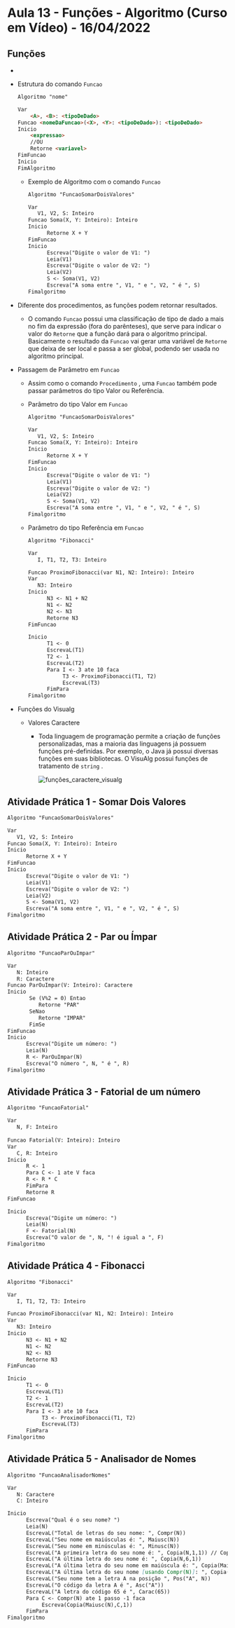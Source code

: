 # Aula 13 - Funções - Algoritmo (Curso em Vídeo) - 16/04/2022

## Funções

- 
- Estrutura do comando `Funcao`
    
    ```markdown
    Algoritmo "nome"
    
    Var
    	<A>, <B>: <tipoDeDado>
    Funcao <nomeDaFuncao>(<X>, <Y>: <tipoDeDado>): <tipoDeDado>
    Inicio
    	<expressao>
    	//OU
    	Retorne <variavel>
    FimFuncao
    Inicio
    FimAlgoritmo
    ```
    
    - Exemplo de Algoritmo com o comando `Funcao`
        
        ```markdown
        Algoritmo "FuncaoSomarDoisValores"
        
        Var
           V1, V2, S: Inteiro
        Funcao Soma(X, Y: Inteiro): Inteiro
        Inicio
              Retorne X + Y
        FimFuncao
        Inicio
              Escreva("Digite o valor de V1: ")
              Leia(V1)
              Escreva("Digite o valor de V2: ")
              Leia(V2)
              S <- Soma(V1, V2)
              Escreva("A soma entre ", V1, " e ", V2, " é ", S)
        Fimalgoritmo
        ```
        
- Diferente dos procedimentos, as funções podem retornar resultados.
    - O comando `Funcao` possui uma classificação de tipo de dado a mais no fim da expressão (fora do parênteses), que serve para indicar o valor do `Retorne` que a função dará para o algoritmo principal. Basicamente o resultado da `Funcao` vai gerar uma variável de `Retorne` que deixa de ser local e passa a ser global, podendo ser usada no algoritmo principal.
- Passagem de Parâmetro em `Funcao`
    - Assim como o comando `Procedimento` , uma `Funcao` também pode passar parâmetros do tipo Valor ou Referência.
    - Parâmetro do tipo Valor em `Funcao`
        
        ```markdown
        Algoritmo "FuncaoSomarDoisValores"
        
        Var
           V1, V2, S: Inteiro
        Funcao Soma(X, Y: Inteiro): Inteiro
        Inicio
              Retorne X + Y
        FimFuncao
        Inicio
              Escreva("Digite o valor de V1: ")
              Leia(V1)
              Escreva("Digite o valor de V2: ")
              Leia(V2)
              S <- Soma(V1, V2)
              Escreva("A soma entre ", V1, " e ", V2, " é ", S)
        Fimalgoritmo
        ```
        
    - Parâmetro do tipo Referência em `Funcao`
        
        ```markdown
        Algoritmo "Fibonacci"
        
        Var
           I, T1, T2, T3: Inteiro
        
        Funcao ProximoFibonacci(var N1, N2: Inteiro): Inteiro
        Var
           N3: Inteiro
        Inicio
              N3 <- N1 + N2
              N1 <- N2
              N2 <- N3
              Retorne N3
        FimFuncao
        
        Inicio
              T1 <- 0
              EscrevaL(T1)
              T2 <- 1
              EscrevaL(T2)
              Para I <- 3 ate 10 faca
                   T3 <- ProximoFibonacci(T1, T2)
                   EscrevaL(T3)
              FimPara
        Fimalgoritmo
        ```
        
- Funções do Visualg
    - Valores Caractere
        - Toda linguagem de programação permite a criação de funções personalizadas, mas a maioria das linguagens já possuem funções pré-definidas. Por exemplo, o Java já possui diversas funções em suas bibliotecas. O VisuAlg possui funções de tratamento de `string` .
            
            ![funções_caractere_visualg](https://media.discordapp.net/attachments/964892371735171112/964892720860639233/funcoes_caractere_visualg.png?width=1145&height=644)
            

## Atividade Prática 1 - Somar Dois Valores

```markdown
Algoritmo "FuncaoSomarDoisValores"

Var
   V1, V2, S: Inteiro
Funcao Soma(X, Y: Inteiro): Inteiro
Inicio
      Retorne X + Y
FimFuncao
Inicio
      Escreva("Digite o valor de V1: ")
      Leia(V1)
      Escreva("Digite o valor de V2: ")
      Leia(V2)
      S <- Soma(V1, V2)
      Escreva("A soma entre ", V1, " e ", V2, " é ", S)
Fimalgoritmo
```

## Atividade Prática 2 - Par ou Ímpar

```markdown
Algoritmo "FuncaoParOuImpar"

Var
   N: Inteiro
   R: Caractere
Funcao ParOuImpar(V: Inteiro): Caractere
Inicio
       Se (V%2 = 0) Entao
          Retorne "PAR"
       SeNao
          Retorne "IMPAR"
       FimSe
FimFuncao
Inicio
      Escreva("Digite um número: ")
      Leia(N)
      R <- ParOuImpar(N)
      Escreva("O número ", N, " é ", R)
Fimalgoritmo
```

## Atividade Prática 3 - Fatorial de um número

```markdown
Algoritmo "FuncaoFatorial"

Var
   N, F: Inteiro
   
Funcao Fatorial(V: Inteiro): Inteiro
Var
   C, R: Inteiro
Inicio
      R <- 1
      Para C <- 1 ate V faca
      R <- R * C
      FimPara
      Retorne R
FimFuncao

Inicio
      Escreva("Digite um número: ")
      Leia(N)
      F <- Fatorial(N)
      Escreva("O valor de ", N, "! é igual a ", F)
Fimalgoritmo
```

## Atividade Prática 4 - Fibonacci

```markdown
Algoritmo "Fibonacci"

Var
   I, T1, T2, T3: Inteiro

Funcao ProximoFibonacci(var N1, N2: Inteiro): Inteiro
Var
   N3: Inteiro
Inicio
      N3 <- N1 + N2
      N1 <- N2
      N2 <- N3
      Retorne N3
FimFuncao

Inicio
      T1 <- 0
      EscrevaL(T1)
      T2 <- 1
      EscrevaL(T2)
      Para I <- 3 ate 10 faca
           T3 <- ProximoFibonacci(T1, T2)
           EscrevaL(T3)
      FimPara
Fimalgoritmo
```

## Atividade Prática 5 - Analisador de Nomes

```markdown
Algoritmo "FuncaoAnalisadorNomes"

Var
   N: Caractere
   C: Inteiro

Inicio
      Escreva("Qual é o seu nome? ")
      Leia(N)
      EscrevaL("Total de letras do seu nome: ", Compr(N))
      EscrevaL("Seu nome em maiúsculas é: ", Maiusc(N))
      EscrevaL("Seu nome em minúsculas é: ", Minusc(N))
      EscrevaL("A primeira letra do seu nome é: ", Copia(N,1,1)) // Copia(N, 1a,1b) | 1a = posição inicial | 1b = quantos caracteres serão mostrados
      EscrevaL("A última letra do seu nome é: ", Copia(N,6,1))
      EscrevaL("A última letra do seu nome em maiúscula é: ", Copia(Maiusc(N),6,1))
      EscrevaL("A última letra do seu nome [usando Compr(N)]: ", Copia(Maiusc(N), Compr(N), 1))
      EscrevaL("Seu nome tem a letra A na posição ", Pos("A", N))
      EscrevaL("O código da letra A é ", Asc("A"))
      EscrevaL("A letra do código 65 é ", Carac(65))
      Para C <- Compr(N) ate 1 passo -1 faca
           Escreva(Copia(Maiusc(N),C,1))
      FimPara
Fimalgoritmo
```